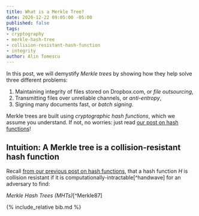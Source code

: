 ```yaml
---
title: What is a Merkle Tree?
date: 2020-12-22 09:05:00 -05:00
published: false
tags:
- cryptography
- merkle-hash-tree
- collision-resistant-hash-function
- integrity
author: Alin Tomescu
---
```


In this post, we will demystify _Merkle trees_ by showing how they help solve three different problems:

 1. Maintaining integrity of files stored on Dropbox.com, or _file outsourcing_,
 2. Transmitting files over unreliable channels, or _anti-entropy_,
 3. Signing many documents fast, or _batch signing_.

Merkle trees are built using _cryptographic hash functions_, which we assume you understand.
If not, no worries: just read [our post on hash functions](/2020-08-28-what-is-a-cryptographic-hash-function)!

## Intuition: A Merkle tree is a collision-resistant hash function

Recall [from our previous post on hash functions](/2020-08-28-what-is-a-cryptographic-hash-function), that a hash function $H$ is collision resistant if it is computationally-intractable[^handwave] for an adversary to find:


_Merkle Hash Trees (MHTs)_[^Merkle87] 

<!--

## An Example

Suppose that Alice has 1000 documents that she wants to share with Bob and decides to use [Dropbox](https://dropbox.com).
Alice has no guarantee that the file(s) that Bob will download are the same files that Alice uploaded.
What if a disgruntled Dropbox employee modified one of Alice's pictures or changed one of her PowerPoint presentations?

The simplest thing Alice can do is sign each of her 1000 documents signed using a digital signature.
She then just needs to give Bob her public key. 
After verifying all the signatures, Dropbox just needs to send with each document, also Alice's signature on the document.

The good thing about this solution is that Dropbox needs to send very little additional information (just one signature)

The problem with this solution is twofold: Alice needs to sign a lot of documents (this can take a lot of time) and Dropbox has to store a lot of signatures (this can take a lot of space).


## A more frugal solution using Merkle Hash Trees

If Alice has billions of very small documents, this solution is not good.  

A Merkle Hash Tree (MHT) is an _authenticated_ data structure that provides a much better trade-off in this case.

1. Instead of signing each document, Alice builds a Merkle Hash Tree of the documents and  signs just the *Root Hash* of the Merkle Hash Tree.

2. Alice then uploads the Root Hash to Dropbox.

3. Dropbox also builds a Merkle Hash Tree of the documents and verifies Alice's signature of the Root Hash that Dropbox computed.

4. Now when Bob asks for a document $D$, Dropbox can serve the document and also a cryptographic proof that Alice singed this document. This cryptographic proof consists of two parts:

    1. Alice's a signature of the Root Hash.
    2. A *Merkle Branch Proof* that essentially transforms the signature on the Root Hash to a signature on the document $D$.
    3. When Bob receives $D$ and the two parts of the proof, it can verify that together they form a signature of Alice on $D$.


The good things about this solution:

1. Alice needs to sign just one value.
2. Alice needs to upload just one signature to Dropbox.

The slight drawback of this solution is that the data that Dropbox needs to send to Bob is more than one signature, its also the Merkle Branch Proof.

Well, MHTs will allow you to immediately detect any such unauthorized changes to your outsourced files.

You might say, _"but I'll notice anyway when I download the file, open it and manually inspect it."_
Sure, but when you have many files and/or the files are large, detecting subtle changes can be very cumbersome to say the least.
(e.g., imagine detecting a small change in a large number in your huge Excel spreadsheet)

More formally, MHTs enable a _verifier_ to outsource a dataset $D$ to an untrusted _prover_ so that whenever the verifier wants to download $D$ back, they can be convinced by the prover that their dataset was not modified.
In particular, $D$ can be a set, a vector or a key-value store.
Furthermore, the verifier might download part of $D$ rather than the entire $D$ (e.g., a picture on Dropbox rather than all of your Dropbox files).
Nonetheless, the verifier can still be convinced that the prover is sending the correct data.

## Other applications of Merkle trees

 - Transforming one-time signature schemes to many-time schemes
 - Batch signing
-->

{% include_relative bib.md %}
